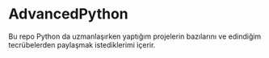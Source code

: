 # AdvancedPython

Bu repo Python da uzmanlaşırken yaptığım projelerin bazılarını ve edindiğim tecrübelerden paylaşmak istediklerimi içerir.
